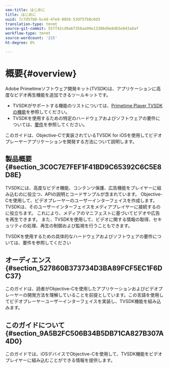 ```yaml
---
seo-title: はじめに
title: はじめに
uuid: 7c7d5fb0-bc4d-47e9-8856-53df57b8c6d3
translation-type: tm+mt
source-git-commit: 557f42cd9a6f356aa99e13386d9e8d65e043a6af
workflow-type: tm+mt
source-wordcount: '215'
ht-degree: 0%

---
```



# 概要{#overview}

Adobe Primetimeソフトウェア開発キット(TVSDK)は、アプリケーションに高度なビデオ再生機能を追加できるツールキットです。

* TVSDKがサポートする機能のリストについては、[Primetime Player TVSDKの機能](../../ios-3x-introduction/ios-3x-overview/ios-3x-overview-of-the-player.md)を参照してください。
* TVSDKを使用するための特定のハードウェアおよびソフトウェアの要件については、[要件](../../ios-3x-introduction/ios-3x-requirements.md)を参照してください。

このガイドは、Objective-Cで実装されているTVSDK for iOSを使用してビデオプレーヤーアプリケーションを開発する方法について説明します。

## 製品概要{#section_3C0C7E7FEF1F41BD9C65392C6C5E8D8E}

TVSDKには、高度なビデオ機能、コンテンツ保護、広告機能をプレイヤーに組み込むのに役立つ、APIの説明とコードサンプルが含まれています。 Objective-Cを使用して、ビデオプレーヤーのユーザーインターフェイスを作成します。 TVSDKは、そのユーザーインターフェイスをメディアプレイヤーに接続するのに役立ちます。 これにより、メディアのマニフェストに基づいてビデオや広告を再生できます。 また、TVSDKを使用して、ビデオに関する情報の取得、セキュリティの処理、再生の制御および監視を行うこともできます。

TVSDKを使用するための具体的なハードウェアおよびソフトウェアの要件については、要件を参照してください

## オーディエンス{#section_527860B373734D3BA89FCF5EC1F6DC37}

このガイドは、読者がObjective-Cを使用したアプリケーションおよびビデオプレーヤーの開発方法を理解していることを前提としています。この言語を使用してビデオプレーヤーユーザーインターフェイスを実装し、TVSDK機能を組み込みます。

## このガイドについて{#section_9A5B2FC506B34B5DB71CA827B307A4D0}

このガイドでは、iOSデバイスでObjective-Cを使用して、TVSDK機能をビデオプレイヤーに組み込むことができる情報を提供します。